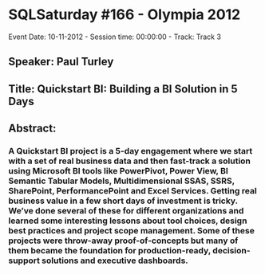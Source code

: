 # SQLSaturday #166 - Olympia 2012
Event Date: 10-11-2012 - Session time: 00:00:00 - Track: Track 3
## Speaker: Paul Turley
## Title: Quickstart BI: Building a BI Solution in 5 Days
## Abstract:
### A Quickstart BI project is a 5-day engagement where we start with a set of real business data and then fast-track a solution using Microsoft BI tools like PowerPivot, Power View, BI Semantic Tabular Models, Multidimensional SSAS, SSRS, SharePoint, PerformancePoint and Excel Services.  Getting real business value in a few short days of investment is tricky.  We’ve done several of these for different organizations and learned some interesting lessons about tool choices, design best practices and project scope management.  Some of these projects were throw-away proof-of-concepts but many of them became the foundation for production-ready, decision-support solutions and executive dashboards.  
